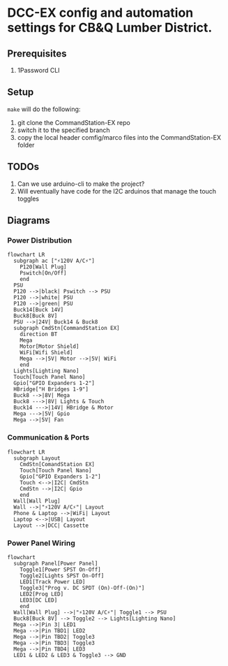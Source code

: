 # DCC-EX config and automation settings for CB&Q Lumber District.

## Prerequisites

1. 1Password CLI

## Setup

`make` will do the following:
1. git clone the CommandStation-EX repo
1. switch it to the specified branch
1. copy the local header comfig/marco files into the CommandStation-EX folder

## TODOs

1. Can we use arduino-cli to make the project?
1. Will eventually have code for the I2C arduinos that manage the touch toggles

## Diagrams

### Power Distribution

```mermaid
flowchart LR
  subgraph ac ["⚡️120V A/C⚡️"]
    P120[Wall Plug]
    Pswitch[On/Off]
    end
  PSU
  P120 -->|black| Pswitch --> PSU
  P120 -->|white| PSU
  P120 -->|green| PSU
  Buck14[Buck 14V]
  Buck8[Buck 8V]
  PSU -->|24V| Buck14 & Buck8
  subgraph CmdStn[CommandStation EX]
    direction BT
    Mega
    Motor[Motor Shield]
    WiFi[Wifi Shield]
    Mega -->|5V| Motor -->|5V| WiFi
    end
  Lights[Lighting Nano]
  Touch[Touch Panel Nano]
  Gpio["GPIO Expanders 1-2"]
  HBridge["H Bridges 1-9"]
  Buck8 -->|8V| Mega
  Buck8 --->|8V| Lights & Touch
  Buck14 --->|14V| HBridge & Motor
  Mega --->|5V| Gpio
  Mega -->|5V| Fan
```

### Communication & Ports

```mermaid
flowchart LR
  subgraph Layout
    CmdStn[ComandStation EX]
    Touch[Touch Panel Nano]
    Gpio["GPIO Expanders 1-2"]
    Touch <-->|I2C| CmdStn
    CmdStn -->|I2C| Gpio
    end
  Wall[Wall Plug]
  Wall -->|"⚡120V A/C⚡️"| Layout
  Phone & Laptop -->|WiFi| Layout
  Laptop <-->|USB| Layout
  Layout -->|DCC| Cassette
```

### Power Panel Wiring

```mermaid
flowchart 
  subgraph Panel[Power Panel]
    Toggle1[Power SPST On-Off]
    Toggle2[Lights SPST On-Off]
    LED1[Track Power LED]
    Toggle3["Prog v. DC SPDT (On)-Off-(On)"]
    LED2[Prog LED]
    LED3[DC LED]
    end
  Wall[Wall Plug] -->|"⚡️120V A/C⚡️"| Toggle1 --> PSU
  Buck8[Buck 8V] --> Toggle2 --> Lights[Lighting Nano]
  Mega -->|Pin 3| LED1
  Mega -->|Pin TBD1| LED2
  Mega -->|Pin TBD2| Toggle3
  Mega -->|Pin TBD3| Toggle3
  Mega -->|Pin TBD4| LED3
  LED1 & LED2 & LED3 & Toggle3 --> GND
    
```
